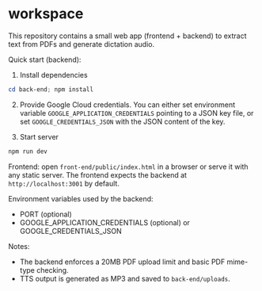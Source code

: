 # workspace

This repository contains a small web app (frontend + backend) to extract text from PDFs and generate dictation audio.

Quick start (backend):

1. Install dependencies

```powershell
cd back-end; npm install
```

2. Provide Google Cloud credentials. You can either set environment variable `GOOGLE_APPLICATION_CREDENTIALS` pointing to a JSON key file, or set `GOOGLE_CREDENTIALS_JSON` with the JSON content of the key.

3. Start server

```powershell
npm run dev
```

Frontend: open `front-end/public/index.html` in a browser or serve it with any static server. The frontend expects the backend at `http://localhost:3001` by default.

Environment variables used by the backend:

- PORT (optional)
- GOOGLE_APPLICATION_CREDENTIALS (optional) or GOOGLE_CREDENTIALS_JSON

Notes:
- The backend enforces a 20MB PDF upload limit and basic PDF mime-type checking.
- TTS output is generated as MP3 and saved to `back-end/uploads`.

